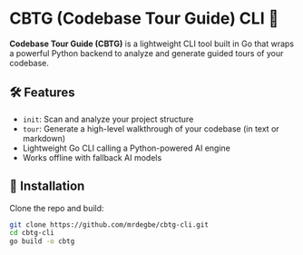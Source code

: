 # CBTG (Codebase Tour Guide) CLI 🧭

**Codebase Tour Guide (CBTG)** is a lightweight CLI tool built in Go that wraps a powerful Python backend to analyze and generate guided tours of your codebase.

## 🛠 Features

- `init`: Scan and analyze your project structure
- `tour`: Generate a high-level walkthrough of your codebase (in text or markdown)
- Lightweight Go CLI calling a Python-powered AI engine
- Works offline with fallback AI models

## 🚀 Installation

Clone the repo and build:

```bash
git clone https://github.com/mrdegbe/cbtg-cli.git
cd cbtg-cli
go build -o cbtg
